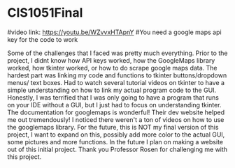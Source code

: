 # CIS1051Final
#video link:    https://youtu.be/WZvvxHTApnY
#You need a google maps api key for the code to work

Some of the challenges that I faced was pretty much everything. Prior to the project, I didnt know how API keys worked, how the GoogleMaps library worked, how tkinter worked, or how to do scrape google maps data.
The hardest part was linking my code and functions to tkinter buttons/dropdown menus/ text boxes. Had to watch several tutorial videos on tkinter to have a simple understanding on how to link my actual program code to the GUI.
Honestly, I was terrified that I was only going to have a program that runs on your IDE without a GUI, but I just had to focus on understanding tkinter. 
The documentation for googlemaps is wonderful! Their dev website helped me out tremendously! I noticed there weren't a ton of videos on how to use the googlemaps library.
For the future, this is NOT my final version of this project, I want to expand on this, possibly add more color to the actual GUI, some pictures and more functions. In the future I plan on making a website out of this initial project. 
Thank you Professor Rosen for challenging me with this project. 
